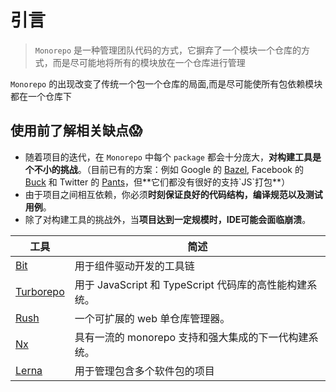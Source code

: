 # 引言

> `Monorepo` 是一种管理团队代码的方式，它摒弃了一个模块一个仓库的方式，而是尽可能地将所有的模块放在一个仓库进行管理

`Monorepo` 的出现改变了传统一个包一个仓库的局面,而是尽可能使所有包依赖模块都在一个仓库下

## 使用前了解相关缺点😱
-   随着项目的迭代，在 `Monorepo` 中每个 `package` 都会十分庞大，**对构建工具是个不小的挑战**。（目前已有的方案：例如 Google 的 [Bazel](https://link.juejin.cn?target=https%3A%2F%2Fbazel.build%2F "https://bazel.build/"), Facebook 的 [Buck](https://link.juejin.cn?target=https%3A%2F%2Fbuckbuild.com%2F "https://buckbuild.com/") 和 Twitter 的 [Pants](https://link.juejin.cn?target=https%3A%2F%2Fwww.pantsbuild.org%2F "https://www.pantsbuild.org/")，但**它们都没有很好的支持`JS`打包**）
-   由于项目之间相互依赖，你必须**时刻保证良好的代码结构，编译规范以及测试用例**。
-   除了对构建工具的挑战外，当**项目达到一定规模时，IDE可能会面临崩溃**。

| 工具                                                                                                | 简述                                                   |
| --------------------------------------------------------------------------------------------------- | ------------------------------------------------------ |
| [Bit](https://link.juejin.cn/?target=https%3A%2F%2Fbit.dev%2F "https://bit.dev/")                   | 用于组件驱动开发的工具链                               |
| [Turborepo](https://link.juejin.cn/?target=https%3A%2F%2Fturborepo.org%2F "https://turborepo.org/") | 用于 JavaScript 和 TypeScript 代码库的高性能构建系统。 |
| [Rush](https://link.juejin.cn/?target=https%3A%2F%2Frushjs.io%2F "https://rushjs.io/")              | 一个可扩展的 web 单仓库管理器。                        |
| [Nx](https://link.juejin.cn/?target=https%3A%2F%2Fnx.dev%2F "https://nx.dev/")                      | 具有一流的 monorepo 支持和强大集成的下一代构建系统。   |
|[Lerna](https://link.juejin.cn/?target=https%3A%2F%2Fwww.lernajs.cn%2F "https://www.lernajs.cn/")|用于管理包含多个软件包的项目|
